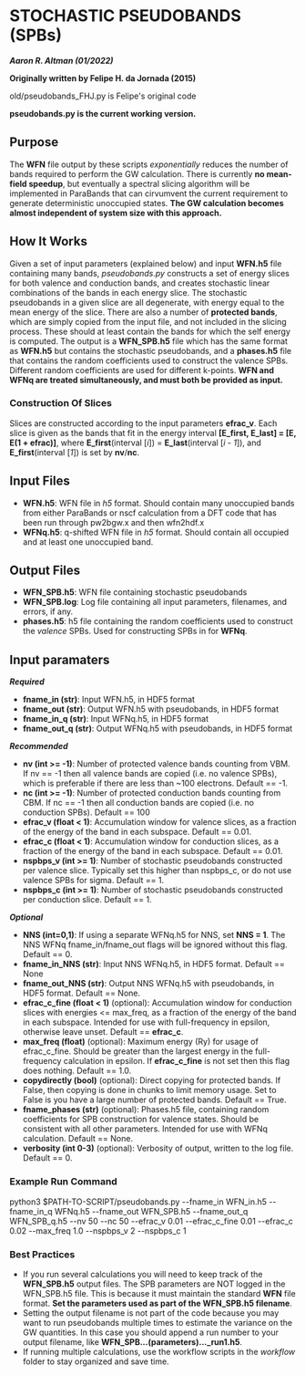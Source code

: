 # STOCHASTIC PSEUDOBANDS (SPBs)

***Aaron R. Altman (01/2022)***

**Originally written by Felipe H. da Jornada (2015)**

old/pseudobands_FHJ.py is Felipe's original code

**pseudobands.py is the current working version.** 

## **Purpose**

The **WFN** file output by these scripts *exponentially* reduces the number of bands required to perform the GW calculation. There is currently **no mean-field speedup**, but eventually a spectral slicing algorithm will be implemented in ParaBands that can cirvumvent the current requirement to generate deterministic unoccupied states. **The GW calculation becomes almost independent of system size with this approach.**


## **How It Works**

Given a set of input parameters (explained below) and input **WFN.h5** file containing many bands, *pseudobands.py* constructs a set of energy slices for both valence and conduction bands, and creates stochastic linear combinations of the bands in each energy slice. The stochastic pseudobands in a given slice are all degenerate, with energy equal to the mean energy of the slice. There are also a number of **protected bands**, which are simply copied from the input file, and not included in the slicing process. These should at least contain the bands for which the self energy is computed. The output is a **WFN_SPB.h5** file which has the same format as **WFN.h5** but contains the stochastic pseudobands, and a **phases.h5** file that contains the random coefficients used to construct the valence SPBs. Different random coefficients are used for different k-points. **WFN and WFNq are treated simultaneously, and must both be provided as input.**

### **Construction Of Slices**
Slices are constructed according to the input parameters **efrac_v**. Each slice is given as the bands that fit in the energy interval 
		**[E_first, E_last] = [E, E(1 + efrac)]**, 
where 
		**E_first**(interval [*i*]) = **E_last**(interval [*i - 1*]), 
and **E_first**(interval [*1*]) is set by **nv**/**nc**.

## **Input Files**
- **WFN.h5**: WFN file in *h5* format. Should contain many unoccupied bands from either ParaBands or nscf calculation from a DFT code that has been run through pw2bgw.x and then wfn2hdf.x
- **WFNq.h5**: q-shifted WFN file in *h5* format. Should contain all occupied and at least one unoccupied band.

## **Output Files**
- **WFN_SPB.h5**: WFN file containing stochastic pseudobands
- **WFN_SPB.log**: Log file containing all input parameters, filenames, and errors, if any.
- **phases.h5**: h5 file containing the random coefficients used to construct the *valence* SPBs. Used for constructing SPBs in for **WFNq**. 

## **Input paramaters**
***Required***
- **fname_in (str)**: Input WFN.h5, in HDF5 format
- **fname_out (str)**: Output WFN.h5 with pseudobands, in HDF5 format
- **fname_in_q (str)**: Input WFNq.h5, in HDF5 format
- **fname_out_q (str)**: Output WFNq.h5 with pseudobands, in HDF5 format

***Recommended***
- **nv (int >= -1)**: Number of protected valence bands counting from VBM. If nv == -1 then all valence bands are copied (i.e. no valence SPBs), which is preferable if there are less than ~100 electrons. Default == -1.
- **nc (int >= -1)**: Number of protected conduction bands counting from CBM. If nc == -1 then all conduction bands are copied (i.e. no conduction SPBs). Default == 100
- **efrac_v (float < 1)**: Accumulation window for valence slices, as a fraction of the energy of the band in each subspace. Default == 0.01.
- **efrac_c (float < 1)**: Accumulation window for conduction slices, as a fraction of the energy of the band in each subspace. Default == 0.01.
- **nspbps_v (int >= 1)**: Number of stochastic pseudobands constructed per valence slice. Typically set this higher than nspbps_c, or do not use valence SPBs for sigma. Default == 1.
- **nspbps_c (int >= 1)**: Number of stochastic pseudobands constructed per conduction slice. Default == 1.

***Optional***
- **NNS (int=0,1)**: If using a separate WFNq.h5 for NNS, set **NNS = 1**. The NNS WFNq fname_in/fname_out flags will be ignored without this flag. Default == 0.
- **fname_in_NNS (str)**: Input NNS WFNq.h5, in HDF5 format. Default == None
- **fname_out_NNS (str)**: Output NNS WFNq.h5 with pseudobands, in HDF5 format. Default == None.
- **efrac_c_fine (float < 1)** (optional): Accumulation window for conduction slices with energies <= max_freq, as a fraction of the energy of the band in each subspace. Intended for use with full-frequency in epsilon, otherwise leave unset. Default == **efrac_c**.
- **max_freq (float)** (optional): Maximum energy (Ry) for usage of efrac_c_fine. Should be greater than the largest energy in the full-frequency calculation in epsilon. If **efrac_c_fine** is not set then this flag does nothing. Default == 1.0.
- **copydirectly (bool)** (optional): Direct copying for protected bands. If False, then copying is done in chunks to limit memory usage. Set to False is you have a large number of protected bands. Default == True.
- **fname_phases (str)** (optional): Phases.h5 file, containing random coefficients for SPB construction for valence states. Should be consistent with all other parameters. Intended for use with WFNq calculation. Default == None.
- **verbosity (int 0-3)** (optional): Verbosity of output, written to the log file. Default == 0.


### **Example Run Command**
python3 $PATH-TO-SCRIPT/pseudobands.py --fname_in WFN_in.h5 --fname_in_q WFNq.h5 --fname_out WFN_SPB.h5 --fname_out_q WFN_SPB_q.h5 --nv 50 --nc 50 --efrac_v 0.01 --efrac_c_fine 0.01 --efrac_c 0.02 --max_freq 1.0 --nspbps_v 2 --nspbps_c 1

### **Best Practices**
- If you run several calculations you will need to keep track of the **WFN_SPB.h5** output files. The SPB parameters are NOT logged in the WFN_SPB.h5 file. This is because it must maintain the standard **WFN** file format. **Set the parameters used as part of the WFN_SPB.h5 filename**.
- Setting the output filename is not part of the code because you may want to run pseudobands multiple times to estimate the variance on the GW quantities. In this case you should append a run number to your output filename, like **WFN_SPB...(parameters)..._run1.h5**.
- If running multiple calculations, use the workflow scripts in the *workflow* folder to stay organized and save time.
